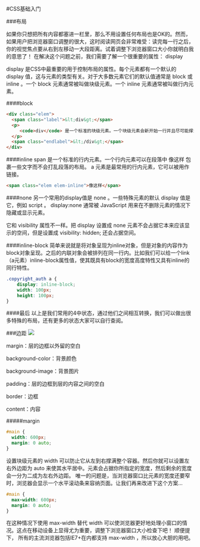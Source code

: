 #CSS基础入门

###布局

如果你只想把所有内容都塞进一栏里，那么不用设置任何布局也是OK的。然而，如果用户把浏览器窗口调整的很大，这时阅读网页会非常难受：读完每一行之后，你的视觉焦点要从右到左移动一大段距离。试着调整下浏览器窗口大小你就明白我的意思了！
在解决这个问题之前，我们需要了解一个很重要的属性： display

display 是CSS中最重要的用于控制布局的属性。每个元素都有一个默认的 display 值，这与元素的类型有关。对于大多数元素它们的默认值通常是 block 或 inline 。一个 block 元素通常被叫做块级元素。一个 inline 元素通常被叫做行内元素。

####block
```html
<div class="elem">
  <span class="label">&lt;div&gt;</span>
  <p>
     <code>div</code> 是一个标准的块级元素。一个块级元素会新开始一行并且尽可能撑满容器。其他常用的块级元素包括 <code>p</code> 、 <code>form</code> 和HTML5中的新元素： <code>header</code> 、 <code>footer</code> 、 <code>section</code> 等等。
  </p>
  <span class="endlabel">&lt;/div&gt;</span>
</div>
```

####inline
span 是一个标准的行内元素。一个行内元素可以在段落中 <span> 像这样 </span> 包裹一些文字而不会打乱段落的布局。 a 元素是最常用的行内元素，它可以被用作链接。
```html
<span class="elem elem-inline">像这样</span>
```

####none
另一个常用的display值是 none 。一些特殊元素的默认 display 值是它，例如 script 。 display:none 通常被 JavaScript 用来在不删除元素的情况下隐藏或显示元素。

它和 visibility 属性不一样。把 display 设置成 none 元素不会占据它本来应该显示的空间，但是设置成 visibility: hidden; 还会占据空间。


####inline-block
简单来说就是将对象呈现为inline对象，但是对象的内容作为block对象呈现。之后的内联对象会被排列在同一行内。比如我们可以给一个link（a元素）inline-block属性值，使其既具有block的宽度高度特性又具有inline的同行特性。
```css
.copyright_auth a {
    display: inline-block;
    width: 100px;
    height: 100px;
}
```

####最后
以上是我们常用的4中状态，通过他们之间相互转换，我们可以做出很多特殊的布局，还有更多的状态大家可以自行查阅。


###边距
![]((https://raw.githubusercontent.com/sincw/learn-web/master/img/02/box-modal.jpg))

margin：层的边框以外留的空白

background-color：背景颜色

background-image：背景图片

padding：层的边框到层的内容之间的空白 

border：边框 

content：内容

#####margin
```css
#main {
  width: 600px;
  margin: 0 auto; 
}
```
设置块级元素的 width 可以防止它从左到右撑满整个容器。然后你就可以设置左右外边距为 auto 来使其水平居中。元素会占据你所指定的宽度，然后剩余的宽度会一分为二成为左右外边距。
唯一的问题是，当浏览器窗口比元素的宽度还要窄时，浏览器会显示一个水平滚动条来容纳页面。让我们再来改进下这个方案...


```css
#main {
  max-width: 600px;
  margin: 0 auto; 
}
```
在这种情况下使用 max-width 替代 width 可以使浏览器更好地处理小窗口的情况。这点在移动设备上显得尤为重要，调整下浏览器窗口大小检查下吧！
顺便提下， 所有的主流浏览器包括IE7+在内都支持 max-width ，所以放心大胆的用吧。
